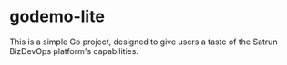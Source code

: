 # godemo-lite
This is a simple Go project, designed to give users a taste of the Satrun BizDevOps platform's capabilities.
